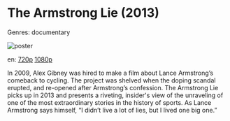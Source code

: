# The Armstrong Lie (2013)

Genres: documentary

![poster](http://image.tmdb.org/t/p/w500/2prcQF85tNKeWAenzJDh9TWlgBw.jpg)

en:
  [720p](magnet:?xt=urn:btih:8950AB06C34C215839F9F122DD6136E4D96FC173&tr=udp://glotorrents.pw:6969/announce&tr=udp://tracker.opentrackr.org:1337/announce&tr=udp://torrent.gresille.org:80/announce&tr=udp://tracker.openbittorrent.com:80&tr=udp://tracker.coppersurfer.tk:6969&tr=udp://tracker.leechers-paradise.org:6969&tr=udp://p4p.arenabg.ch:1337&tr=udp://tracker.internetwarriors.net:1337)
  [1080p](magnet:?xt=urn:btih:5AF2E6E96D3DD385EA44B3A01BC0FBA2DE9C42D0&tr=udp://glotorrents.pw:6969/announce&tr=udp://tracker.opentrackr.org:1337/announce&tr=udp://torrent.gresille.org:80/announce&tr=udp://tracker.openbittorrent.com:80&tr=udp://tracker.coppersurfer.tk:6969&tr=udp://tracker.leechers-paradise.org:6969&tr=udp://p4p.arenabg.ch:1337&tr=udp://tracker.internetwarriors.net:1337)
  


In 2009, Alex Gibney was hired to make a film about Lance Armstrong’s comeback to cycling. The project was shelved when the doping scandal erupted, and re-opened after Armstrong’s confession. The Armstrong Lie picks up in 2013 and presents a riveting, insider's view of the unraveling of one of the most extraordinary stories in the history of sports. As Lance Armstrong says himself, “I didn’t live a lot of lies, but I lived one big one.”